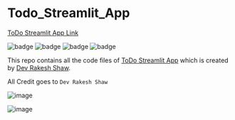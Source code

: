 # Todo_Streamlit_App

[ToDo Streamlit App Link](https://dev-rakeshshaw-todo-streamlit-app-app-gezgkn.streamlit.app/)

![badge](https://img.shields.io/badge/Developer-Rakesh%20Shaw-blueviolet)
![badge](https://img.shields.io/badge/Framework-Streamlit-red)
![badge](https://img.shields.io/badge/Database-MongoDB%20Atlas-green)
![badge](https://img.shields.io/badge/Language-Python-brightgreen)

This repo contains all the code files of [ToDo Streamlit App](https://dev-rakeshshaw-todo-streamlit-app-app-gezgkn.streamlit.app/) which is created by [Dev Rakesh Shaw](https://github.com/dev-rakeshshaw/).

All Credit goes to `Dev Rakesh Shaw`

![image](https://user-images.githubusercontent.com/88075256/213873287-d13a585f-9332-4d1b-8264-8a3da0514dda.png)


![image](https://user-images.githubusercontent.com/88075256/213873107-82a65a90-5736-4c47-aa35-7c9929875ee1.png)

